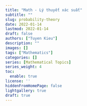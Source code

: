 ```yaml
---
title: "Math - Lý thuyết xác suất"
subtitle: ""
slug: probability-theory
date: 2022-01-14
lastmod: 2022-01-14
draft: false
authors: ["Tuyen Kieu"]
description: ""
images: []
tags: ["Mathematics"]
categories: []
series: [Mathematical Topics]
series_weight: 4
toc:
  enable: true
license: ''  
hiddenFromHomePage: false
lightgallery: true
draft: true
---
```


<!--more-->